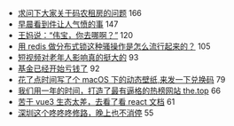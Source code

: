 - [求问下大家关于码农租房的问题](https://www.v2ex.com/t/759510) 166
- [早晨看到件让人气愤的事](https://www.v2ex.com/t/759433) 147
- [王妈说：“伟宝，你去哪啊？”](https://www.v2ex.com/t/759427) 120
- [用 redis 做分布式锁这种骚操作是怎么流行起来的？](https://www.v2ex.com/t/759583) 105
- [短视频对老年人影响真的挺大的](https://www.v2ex.com/t/759529) 93
- [基金已经开始亏钱了](https://www.v2ex.com/t/759578) 92
- [花了点时间写了个 macOS 下的动态壁纸,来发一下兑换码](https://www.v2ex.com/t/759603) 79
- [我们用一年的时间，打造了最有逼格的热榜网站 the.top](https://www.v2ex.com/t/759615) 66
- [苦于 vue3 生态太差，去看了看 react 文档](https://www.v2ex.com/t/759655) 61
- [深圳这个咚咚咚修路，晚上也不消停](https://www.v2ex.com/t/759417) 55